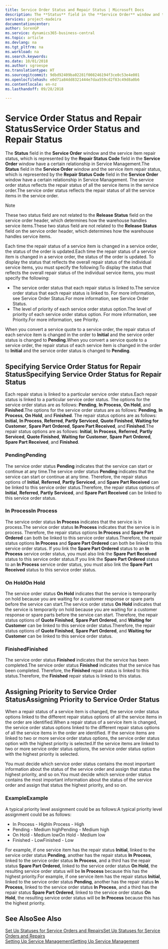 ```yaml
---
title: Service Order Status and Repair Status | Microsoft Docs
description: The **Status** field in the **Service Order** window and the service item repair status, which is represented by the **Repair Status Code** field in the **Service Order** window have a certain relationship in Service Management. The service order status reflects the repair status of all the service items in the service order.
services: project-madeira
documentationcenter: 
author: SorenGP
ms.service: dynamics365-business-central
ms.topic: article
ms.devlang: na
ms.tgt_pltfrm: na
ms.workload: na
ms.search.keywords: 
ms.date: 10/01/2018
ms.author: sgroespe
ms.translationtype: HT
ms.sourcegitcommit: 9dbd92409ba02281f008246194f3ce0c53e4e001
ms.openlocfilehash: e0d71a84dd8321444e7daa559cd2f83c49d8a0b6
ms.contentlocale: en-nz
ms.lasthandoff: 09/28/2018

---
```

# <a name="service-order-status-and-repair-status"></a><span data-ttu-id="f547a-104">Service Order Status and Repair Status</span><span class="sxs-lookup"><span data-stu-id="f547a-104">Service Order Status and Repair Status</span></span>
<span data-ttu-id="f547a-105">The **Status** field in the **Service Order** window and the service item repair status, which is represented by the **Repair Status Code** field in the **Service Order** window have a certain relationship in Service Management.</span><span class="sxs-lookup"><span data-stu-id="f547a-105">The **Status** field in the **Service Order** window and the service item repair status, which is represented by the **Repair Status Code** field in the **Service Order** window have a certain relationship in Service Management.</span></span> <span data-ttu-id="f547a-106">The service order status reflects the repair status of all the service items in the service order.</span><span class="sxs-lookup"><span data-stu-id="f547a-106">The service order status reflects the repair status of all the service items in the service order.</span></span>  
  
> [!NOTE]  
>  <span data-ttu-id="f547a-107">These two status field are not related to the **Release Status** field on the service order header, which determines how the warehouse handles service items.</span><span class="sxs-lookup"><span data-stu-id="f547a-107">These two status field are not related to the **Release Status** field on the service order header, which determines how the warehouse handles service items.</span></span>  
  
 <span data-ttu-id="f547a-108">Each time the repair status of a service item is changed in a service order, the status of the order is updated.</span><span class="sxs-lookup"><span data-stu-id="f547a-108">Each time the repair status of a service item is changed in a service order, the status of the order is updated.</span></span> <span data-ttu-id="f547a-109">To display the status that reflects the overall repair status of the individual service items, you must specify the following:</span><span class="sxs-lookup"><span data-stu-id="f547a-109">To display the status that reflects the overall repair status of the individual service items, you must specify the following:</span></span>  
  
* <span data-ttu-id="f547a-110">The service order status that each repair status is linked to.</span><span class="sxs-lookup"><span data-stu-id="f547a-110">The service order status that each repair status is linked to.</span></span> <span data-ttu-id="f547a-111">For more information, see Service Order Status.</span><span class="sxs-lookup"><span data-stu-id="f547a-111">For more information, see Service Order Status.</span></span>  
* <span data-ttu-id="f547a-112">The level of priority of each service order status option.</span><span class="sxs-lookup"><span data-stu-id="f547a-112">The level of priority of each service order status option.</span></span> <span data-ttu-id="f547a-113">For more information, see Priority.</span><span class="sxs-lookup"><span data-stu-id="f547a-113">For more information, see Priority.</span></span>  
  
 <span data-ttu-id="f547a-114">When you convert a service quote to a service order, the repair status of each service item is changed in the order to **Initial** and the service order status is changed to **Pending**.</span><span class="sxs-lookup"><span data-stu-id="f547a-114">When you convert a service quote to a service order, the repair status of each service item is changed in the order to **Initial** and the service order status is changed to **Pending**.</span></span>  
  
## <a name="specifying-service-order-status-for-repair-status"></a><span data-ttu-id="f547a-115">Specifying Service Order Status for Repair Status</span><span class="sxs-lookup"><span data-stu-id="f547a-115">Specifying Service Order Status for Repair Status</span></span>  
<span data-ttu-id="f547a-116">Each repair status is linked to a particular service order status.</span><span class="sxs-lookup"><span data-stu-id="f547a-116">Each repair status is linked to a particular service order status.</span></span> <span data-ttu-id="f547a-117">The options for the service order status are as follows: **Pending**, **In Process**, **On Hold**, and **Finished**.</span><span class="sxs-lookup"><span data-stu-id="f547a-117">The options for the service order status are as follows: **Pending**, **In Process**, **On Hold**, and **Finished**.</span></span> <span data-ttu-id="f547a-118">The repair status options are as follows: **Initial**, **In Process**, **Referred**, **Partly Serviced**, **Quote Finished**, **Waiting for Customer**, **Spare Part Ordered**, **Spare Part Received**, and **Finished**.</span><span class="sxs-lookup"><span data-stu-id="f547a-118">The repair status options are as follows: **Initial**, **In Process**, **Referred**, **Partly Serviced**, **Quote Finished**, **Waiting for Customer**, **Spare Part Ordered**, **Spare Part Received**, and **Finished**.</span></span>  
  
### <a name="pending"></a><span data-ttu-id="f547a-119">Pending</span><span class="sxs-lookup"><span data-stu-id="f547a-119">Pending</span></span>  
<span data-ttu-id="f547a-120">The service order status **Pending** indicates that the service can start or continue at any time.</span><span class="sxs-lookup"><span data-stu-id="f547a-120">The service order status **Pending** indicates that the service can start or continue at any time.</span></span> <span data-ttu-id="f547a-121">Therefore, the repair status options of **Initial**, **Referred**, **Partly Serviced**, and **Spare Part Received** can be linked to this service order status.</span><span class="sxs-lookup"><span data-stu-id="f547a-121">Therefore, the repair status options of **Initial**, **Referred**, **Partly Serviced**, and **Spare Part Received** can be linked to this service order status.</span></span>  
  
### <a name="in-process"></a><span data-ttu-id="f547a-122">In Process</span><span class="sxs-lookup"><span data-stu-id="f547a-122">In Process</span></span>  
<span data-ttu-id="f547a-123">The service order status **In Process** indicates that the service is in process.</span><span class="sxs-lookup"><span data-stu-id="f547a-123">The service order status **In Process** indicates that the service is in process.</span></span> <span data-ttu-id="f547a-124">Therefore, the repair status options **In Process** and **Spare Part Ordered** can both be linked to this service order status.</span><span class="sxs-lookup"><span data-stu-id="f547a-124">Therefore, the repair status options **In Process** and **Spare Part Ordered** can both be linked to this service order status.</span></span> <span data-ttu-id="f547a-125">If you link the **Spare Part Ordered** status to an **In Process** service order status, you must also link the **Spare Part Received** status to this service order status.</span><span class="sxs-lookup"><span data-stu-id="f547a-125">If you link the **Spare Part Ordered** status to an **In Process** service order status, you must also link the **Spare Part Received** status to this service order status.</span></span>  
  
### <a name="on-hold"></a><span data-ttu-id="f547a-126">On Hold</span><span class="sxs-lookup"><span data-stu-id="f547a-126">On Hold</span></span>  
<span data-ttu-id="f547a-127">The service order status **On Hold** indicates that the service is temporarily on hold because you are waiting for a customer response or spare parts before the service can start.</span><span class="sxs-lookup"><span data-stu-id="f547a-127">The service order status **On Hold** indicates that the service is temporarily on hold because you are waiting for a customer response or spare parts before the service can start.</span></span> <span data-ttu-id="f547a-128">Therefore, the repair status options of **Quote Finished**, **Spare Part Ordered**, and **Waiting for Customer** can be linked to this service order status.</span><span class="sxs-lookup"><span data-stu-id="f547a-128">Therefore, the repair status options of **Quote Finished**, **Spare Part Ordered**, and **Waiting for Customer** can be linked to this service order status.</span></span>  
  
### <a name="finished"></a><span data-ttu-id="f547a-129">Finished</span><span class="sxs-lookup"><span data-stu-id="f547a-129">Finished</span></span>  
<span data-ttu-id="f547a-130">The service order status **Finished** indicates that the service has been completed.</span><span class="sxs-lookup"><span data-stu-id="f547a-130">The service order status **Finished** indicates that the service has been completed.</span></span> <span data-ttu-id="f547a-131">Therefore, the **Finished** repair status is linked to this status.</span><span class="sxs-lookup"><span data-stu-id="f547a-131">Therefore, the **Finished** repair status is linked to this status.</span></span>  
  
## <a name="assigning-priority-to-service-order-status"></a><span data-ttu-id="f547a-132">Assigning Priority to Service Order Status</span><span class="sxs-lookup"><span data-stu-id="f547a-132">Assigning Priority to Service Order Status</span></span>  
<span data-ttu-id="f547a-133">When a repair status of a service item is changed, the service order status options linked to the different repair status options of all the service items in the order are identified.</span><span class="sxs-lookup"><span data-stu-id="f547a-133">When a repair status of a service item is changed, the service order status options linked to the different repair status options of all the service items in the order are identified.</span></span> <span data-ttu-id="f547a-134">If the service items are linked to two or more service order status options, the service order status option with the highest priority is selected.</span><span class="sxs-lookup"><span data-stu-id="f547a-134">If the service items are linked to two or more service order status options, the service order status option with the highest priority is selected.</span></span>  
  
<span data-ttu-id="f547a-135">You must decide which service order status contains the most important information about the status of the service order and assign that status the highest priority, and so on.</span><span class="sxs-lookup"><span data-stu-id="f547a-135">You must decide which service order status contains the most important information about the status of the service order and assign that status the highest priority, and so on.</span></span>  
  
### <a name="example"></a><span data-ttu-id="f547a-136">Example</span><span class="sxs-lookup"><span data-stu-id="f547a-136">Example</span></span>  
<span data-ttu-id="f547a-137">A typical priority level assignment could be as follows:</span><span class="sxs-lookup"><span data-stu-id="f547a-137">A typical priority level assignment could be as follows:</span></span>  
  
* <span data-ttu-id="f547a-138">In Process - High</span><span class="sxs-lookup"><span data-stu-id="f547a-138">In Process - High</span></span>  
* <span data-ttu-id="f547a-139">Pending - Medium high</span><span class="sxs-lookup"><span data-stu-id="f547a-139">Pending - Medium high</span></span>  
* <span data-ttu-id="f547a-140">On Hold - Medium low</span><span class="sxs-lookup"><span data-stu-id="f547a-140">On Hold - Medium low</span></span>  
* <span data-ttu-id="f547a-141">Finished - Low</span><span class="sxs-lookup"><span data-stu-id="f547a-141">Finished - Low</span></span>  
  
<span data-ttu-id="f547a-142">For example, if one service item has the repair status **Initial**, linked to the service order status **Pending**, another has the repair status **In Process**, linked to the service order status **In Process**, and a third has the repair status **Spare Part Ordered**, linked to the service order status **On Hold**, the resulting service order status will be **In Process** because this has the highest priority.</span><span class="sxs-lookup"><span data-stu-id="f547a-142">For example, if one service item has the repair status **Initial**, linked to the service order status **Pending**, another has the repair status **In Process**, linked to the service order status **In Process**, and a third has the repair status **Spare Part Ordered**, linked to the service order status **On Hold**, the resulting service order status will be **In Process** because this has the highest priority.</span></span>  
  
## <a name="see-also"></a><span data-ttu-id="f547a-143">See Also</span><span class="sxs-lookup"><span data-stu-id="f547a-143">See Also</span></span>  
[<span data-ttu-id="f547a-144">Set Up Statuses for Service Orders and Repairs</span><span class="sxs-lookup"><span data-stu-id="f547a-144">Set Up Statuses for Service Orders and Repairs</span></span>](service-order-repair-status.md)  
[<span data-ttu-id="f547a-145">Setting Up Service Management</span><span class="sxs-lookup"><span data-stu-id="f547a-145">Setting Up Service Management</span></span>](service-setup-service.md)  

